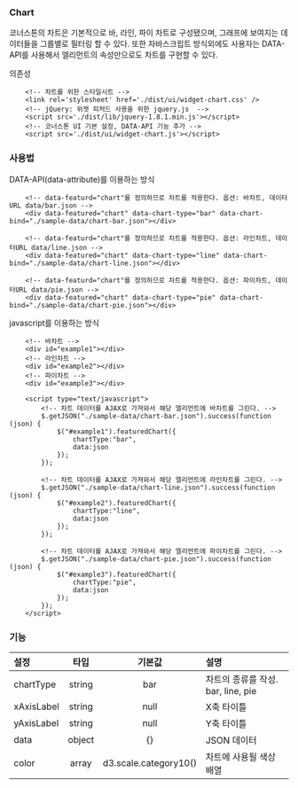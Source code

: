 <!--
layout: 'post'
section: 'Cornerstone Framework'
title: '차트'
outline: '코너스톤의 차트은 기본적으로 바, 라인, 파이 차트로 구성됐으며, 그래프에 보여지는 데이터들을 그룹별로 필터링 할 수 있다. 또한 자바스크립트 방식외에도 사용자는 DATA-API를 사용해서 엘리먼트의 속성만으로도 차트를 구현할 수 있다. DATA-API(data-attribute)를 이용하는 방식. javascript를 이용하는 방식...'
date: '2012-11-16'
tagstr: 'widget'
order: '[4, 4, 5]'
thumbnail: '4.4.05.chart.png'
-->

### Chart

코너스톤의 차트은 기본적으로 바, 라인, 파이 차트로 구성됐으며, 그래프에 보여지는 데이터들을 그룹별로 필터링 할 수 있다. 또한 자바스크립트 방식외에도
사용자는 DATA-API를 사용해서 엘리먼트의 속성만으로도 차트를 구현할 수 있다.

의존성

```
	<!-- 차트를 위한 스타일시트 -->
    <link rel='stylesheet' href='./dist/ui/widget-chart.css' />
	<!-- jQuery: 위젯 피처드 사용을 위한 jquery.js  -->
    <script src='./dist/lib/jquery-1.8.1.min.js'></script>
	<!-- 코너스톤 UI 기본 설정, DATA-API 기능 추가 -->
    <script src='./dist/ui/widget-chart.js'></script>
```

### 사용법

DATA-API(data-attribute)를 이용하는 방식

``` cm
	<!-- data-featurd="chart"를 정의하므로 차트를 적용한다. 옵션: 바차트, 데이터URL data/bar.json -->
    <div data-featured="chart" data-chart-type="bar" data-chart-bind="./sample-data/chart-bar.json"></div>

	<!-- data-featurd="chart"를 정의하므로 차트를 적용한다. 옵션: 라인차트, 데이터URL data/line.json -->    
    <div data-featured="chart" data-chart-type="line" data-chart-bind="./sample-data/chart-line.json"></div>
    
	<!-- data-featurd="chart"를 정의하므로 차트를 적용한다. 옵션: 파이차트, 데이터URL data/pie.json -->
    <div data-featured="chart" data-chart-type="pie" data-chart-bind="./sample-data/chart-pie.json"></div>
```

javascript를 이용하는 방식

``` cm
	<!-- 바차트 -->
    <div id="example1"></div>
    <!-- 라인차트 -->
    <div id="example2"></div>
	<!-- 파이차트 -->
    <div id="example3"></div>
    
    <script type="text/javascript">
    	<!-- 차트 데이터를 AJAX로 가져와서 해당 엘리먼트에 바차트를 그린다. -->
	    $.getJSON("./sample-data/chart-bar.json").success(function (json) {
		    $("#example1").featuredChart({
			    chartType:"bar",
			    data:json
		    });
	    });
	    
	    <!-- 차트 데이터를 AJAX로 가져와서 해당 엘리먼트에 라인차트를 그린다. -->
		$.getJSON("./sample-data/chart-line.json").success(function (json) {
		    $("#example2").featuredChart({
			    chartType:"line",
			    data:json
		    });
	    });
	    
	    <!-- 차트 데이터를 AJAX로 가져와서 해당 엘리먼트에 파이차트를 그린다. -->
		$.getJSON("./sample-data/chart-pie.json").success(function (json) {
		    $("#example3").featuredChart({
			    chartType:"pie",
			    data:json
		    });
	    });
    </script>
```

### 기능

설정 | 타입 | 기본값 | 설명
:-- | :-: | :-: | :--
chartType | string | bar | 차트의 종류를 작성. bar, line, pie
xAxisLabel | string | null | X축 타이틀
yAxisLabel | string | null | Y축 타이틀
data | object | {} | JSON 데이터 
color | array | d3.scale.category10() | 차트에 사용될 색상 배열
